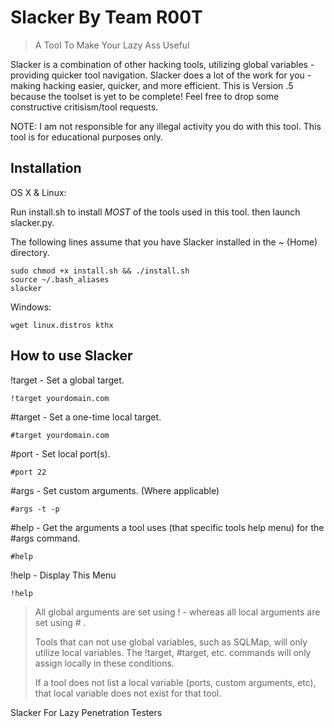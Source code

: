 # Slacker By Team R00T
> A Tool To Make Your Lazy Ass Useful

Slacker is a combination of other hacking tools, utilizing global variables - providing quicker tool navigation. Slacker does a lot of the work for you - making hacking easier, quicker, and more efficient. This is Version .5 because the toolset is yet to be complete! Feel free to drop some constructive critisism/tool requests.

NOTE: 
I am not responsible for any illegal activity you do with this tool.
This tool is for educational purposes only.


## Installation

OS X & Linux:

Run install.sh to install *MOST* of the tools used in this tool. 
then launch slacker.py.

The following lines assume that you have Slacker installed in the ~ (Home) directory. 

```
sudo chmod +x install.sh && ./install.sh
source ~/.bash_aliases
slacker
```

Windows:

```
wget linux.distros kthx
```

## How to use Slacker 

!target - Set a global target.
```
!target yourdomain.com
```
\#target - Set a one-time local target.
```
#target yourdomain.com
```
\#port - Set local port(s).
```
#port 22
```
\#args - Set custom arguments. (Where applicable)
```
#args -t -p
```
\#help - Get the arguments a tool uses (that specific tools help menu) for the #args command.
```
#help
```
!help - Display This Menu
```
!help
```

> All global arguments are set using ! - whereas all local arguments are set using # .
>
> Tools that can not use global variables, such as SQLMap, will only utilize local variables. The !target, #target, etc. commands will only assign locally in these conditions.
>
> If a tool does not list a local variable (ports, custom arguments, etc), that local variable does not exist for that tool.



Slacker
For Lazy Penetration Testers
